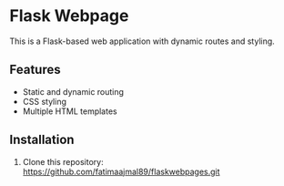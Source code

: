 # Flask Webpage

This is a Flask-based web application with dynamic routes and styling.

## Features
- Static and dynamic routing
- CSS styling
- Multiple HTML templates

## Installation

1. Clone this repository:
   https://github.com/fatimaajmal89/flaskwebpages.git

